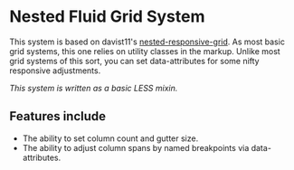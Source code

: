 # Nested Fluid Grid System

This system is based on davist11's [nested-responsive-grid](http://davist11.github.io/nested-responsive-grid/). As most basic grid systems, this one relies on utility classes in the markup. Unlike most grid systems of this sort, you can set data-attributes for some nifty responsive adjustments.

*This system is written as a basic LESS mixin.*

## Features include
- The ability to set column count and gutter size.
- The ability to adjust column spans by named breakpoints via data-attributes.

